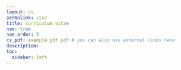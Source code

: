 ```yaml
---
layout: cv
permalink: /cv/
title: curriculum vitae
nav: true
nav_order: 5
cv_pdf: example_pdf.pdf # you can also use external links here
description:
toc:
  sidebar: left
---
```

